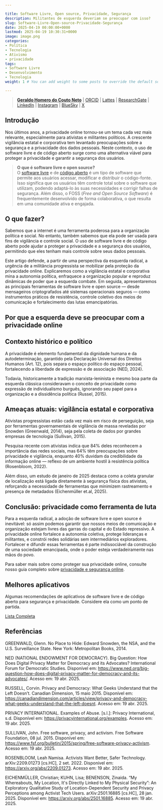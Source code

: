 ```yaml
---

title: Software Livre, Open source, Privacidade, Segurança  
description: Militantes de esquerda deveriam se preocupar com isso?  
slug: Software-Livre-Open-source-Privacidade-Segurança  
date: 2025-04-19 00:00:00+0000  
lastmod: 2025-04-19 10:30:31+0000  
image: image.png
categories:  
- Política  
- Tecnologia    
- Ativismo  
- privacidade  
tags:  
- Software Livre  
- Desenvolvimento  
- Tecnologia  
weight: 1 # You can add weight to some posts to override the default sorting (date descending)  

---
```


> **[Geraldo Homero do Couto Neto](https://geraldohomero.github.io)** | [ORCID](https://orcid.org/0000-0001-6686-7182) | [Lattes](http://lattes.cnpq.br/9924558848538635) | [ResearchGate](https://www.researchgate.net/profile/Geraldo-Couto-Neto) | [LinkedIn](https://www.linkedin.com/in/geraldohomero/) | [Instagram](https://www.instagram.com/geraldohomero/) | [BlueSky](https://bsky.app/profile/geraldohomero.bsky.social) | [X](https://twitter.com/geraldohomero)

## Introdução

Nos últimos anos, a privacidade online tornou-se um tema cada vez mais relevante, especialmente para ativistas e militantes políticos. A crescente vigilância estatal e corporativa tem levantado preocupações sobre a segurança e a privacidade dos dados pessoais. Neste contexto, o uso de software livre e de código aberto surge como uma alternativa viável para proteger a privacidade e garantir a segurança dos usuários.

> **O que é software livre e open source?**  
> O [software livre](https://pt.wikipedia.org/wiki/Software_livre) e de [código aberto](https://pt.wikipedia.org/wiki/Software_de_c%C3%B3digo_aberto) é um tipo de software que permite aos usuários acessar, modificar e distribuir o código-fonte. Isso significa que os usuários têm controle total sobre o software que utilizam, podendo adaptá-lo às suas necessidades e corrigir falhas de segurança. Além disso, o FOSS (*Free and Open Source Software*) é frequentemente desenvolvido de forma colaborativa, o que resulta em uma comunidade ativa e engajada.

## O que fazer?

Sabemos que a internet é uma ferramenta poderosa para a organização política e social. No entanto, também sabemos que ela pode ser usada para fins de vigilância e controle social. O uso de software livre e de código aberto pode ajudar a proteger a privacidade e a segurança dos usuários, permitindo que eles tenham mais controle sobre seus dados pessoais.

Este artigo defende, a partir de uma perspectiva da esquerda radical, a urgência de a militância progressista se mobilizar pela proteção da privacidade online. Explicaremos como a vigilância estatal e corporativa mina a autonomia política, enfraquece a organização popular e reproduz dinâmicas de poder que a esquerda combate. Em seguida, apresentaremos as principais ferramentas de software livre e open source — desde mensageiros criptografados até sistemas operacionais seguros — como instrumentos práticos de resistência, controle coletivo dos meios de comunicação e fortalecimento das lutas emancipatórias.

## Por que a esquerda deve se preocupar com a privacidade online

## Contexto histórico e político

A privacidade é elemento fundamental da dignidade humana e da autodeterminação, garantido pela Declaração Universal dos Direitos Humanos (Art. 12), pois separa o espaço político do espaço pessoal, fortalecendo a liberdade de expressão e de associação (NED, 2024).

Todavia, historicamente a tradição marxista-leninista e mesmo boa parte da esquerda clássica consideravam o conceito de privacidade como expressão de individualismo burguês, ignorando seu papel para a organização e a dissidência política (Russel, 2015).

## Ameaças atuais: vigilância estatal e corporativa

Ativistas progressistas estão cada vez mais em risco de perseguição, seja por ferramentas governamentais de vigilância de massa reveladas por Snowden (Greenwald, 2014), seja pela coleta de dados por grandes empresas de tecnologia (Sullivan, 2015).

Pesquisa recente com ativistas indica que 84% deles reconhecem a importância das redes sociais, mas 64% têm preocupações sobre privacidade e vigilância, enquanto 40% duvidam da credibilidade da informação online — reflexo de um ambiente hostil à resistência política (Rosenbloom, 2022).

Além disso, um estudo de janeiro de 2025 destaca como a coleta granular de localização está ligada diretamente à segurança física dos ativistas, reforçando a necessidade de ferramentas que minimizem rastreamento e presença de metadados (Eichenmüller et.al, 2025).

## Conclusão: privacidade como ferramenta de luta

Para a esquerda radical, a adoção de software livre e open source é inevitável: só assim podemos garantir que nossos meios de comunicação e organização estejam livres das garras do capital e do Estado repressivo. A privacidade online fortalece a autonomia coletiva, protege lideranças e militantes, e constrói redes solidárias sem intermediários exploradores. Fortalecer e difundir essas ferramentas é parte indissociável da construção de uma sociedade emancipada, onde o poder esteja verdadeiramente nas mãos do povo.

Para saber mais sobre como proteger sua privacidade online, consulte nosso guia completo sobre [privacidade e segurança online](/p/como-ficar-mais-seguro-e-privado-na-internet/).

## Melhores aplicativos

Algumas recomendações de aplicativos de software livre e de código aberto para segurança e privacidade. Considere ela como um ponto de partida.

[Lista Completa](/p/melhores-aplicativos-de-software-livre-e-de-código-aberto)

## Referências

GREENWALD, Glenn. No Place to Hide: Edward Snowden, the NSA, and the U.S. Surveillance State. New York: Metropolitan Books, 2014.  

NED (NATIONAL ENDOWMENT FOR DEMOCRACY). Big Question: How Does Digital Privacy Matter for Democracy and its Advocates? International Forum for Democratic Studies. Disponível em: https://www.ned.org/big-question-how-does-digital-privacy-matter-for-democracy-and-its-advocates/. Acesso em: 19 abr. 2025.  

RUSSELL, Corvin. Privacy and Democracy: What Geeks Understand that the Left Doesn’t. Canadian Dimension, 15 maio 2015. Disponível em: https://canadiandimension.com/articles/view/privacy-and-democracy-what-geeks-understand-that-the-left-doesnt. Acesso em: 19 abr. 2025.  

PRIVACY INTERNATIONAL. Examples of Abuse. [s.l.]: Privacy International, s.d. Disponível em: https://privacyinternational.org/examples. Acesso em: 19 abr. 2025.  

SULLIVAN, John. Free software, privacy, and activism. Free Software Foundation, 08 jul. 2015. Disponível em: https://www.fsf.org/bulletin/2015/spring/free-software-privacy-activism. Acesso em: 19 abr. 2025.  

ROSENBLOOM, Leah Namisa. Activists Want Better, Safer Technology. arXiv:2209.01273 [cs.HC], 2 set. 2022. Disponível em: https://arxiv.org/abs/2209.01273. Acesso em: 19 abr. 2025.  

EICHENMÜLLER, Christian; KUHN, Lisa; BENENSON, Zinaida. “My Whereabouts, My Location, It's Directly Linked to My Physical Security”: An Exploratory Qualitative Study of Location-Dependent Security and Privacy Perceptions among Activist Tech Users. arXiv:2501.16885 [cs.HC], 28 jan. 2025. Disponível em: https://arxiv.org/abs/2501.16885. Acesso em: 19 abr. 2025.
